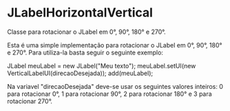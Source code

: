 # JLabelHorizontalVertical
Classe para rotacionar o JLabel em 0°, 90°, 180° e 270°.

Esta é uma simple implementação para rotacionar o JLabel em 0°, 90°, 180° e 270°.
Para utiliza-la basta seguir o seguinte exemplo:

JLabel meuLabel = new JLabel("Meu texto");
meuLabel.setUI(new VerticalLabelUI(direcaoDesejada));
add(meuLabel);

Na variavel "direcaoDesejada" deve-se usar os seguintes valores inteiros: 
0 para rotacionar 0°, 1 para rotacionar 90°, 2 para rotacionar 180° e 3 para rotacionar 270°.
